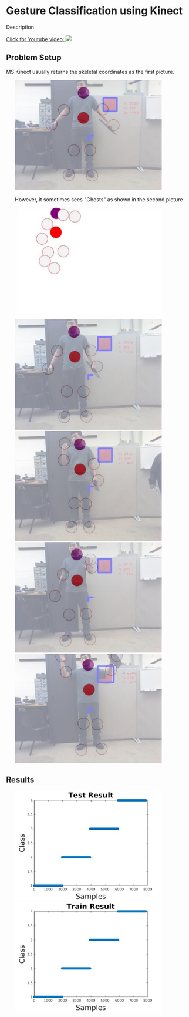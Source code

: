 # Gesture Classification using Kinect

Description <br>


[Click for Youtube video:
<img src="d">](https://www.youtube.com/watch?v=NoJuUvAMqN4)


## Problem Setup

MS Kinect usually returns the skeletal coordinates as the first picture.
<ul>
<img src="https://github.com/ElliotHYLee/GestureClassifier/blob/master/Images/result_human_new.jpg" width="400">

 However, it sometimes sees "Ghosts" as shown in the second picture

<img src="https://github.com/ElliotHYLee/GestureClassifier/blob/master/Images/ghostSkeleton.JPG" width="400">
<img src="https://github.com/ElliotHYLee/GestureClassifier/blob/master/Images/idel.jpg" width="400">
<img src="https://github.com/ElliotHYLee/GestureClassifier/blob/master/Images/proceed_gesutre.jpg" width="400">
<img src="https://github.com/ElliotHYLee/GestureClassifier/blob/master/Images/retreat_g.jpg" width="400">
<img src="https://github.com/ElliotHYLee/GestureClassifier/blob/master/Images/takeoff.JPG" width="400">
</ul>


## Results

<ul>
<img src="https://github.com/ElliotHYLee/GestureClassifier/blob/master/Images/Test.jpg" width="400">
<img src="https://github.com/ElliotHYLee/GestureClassifier/blob/master/Images/Train.jpg" width="400">
</ul>
